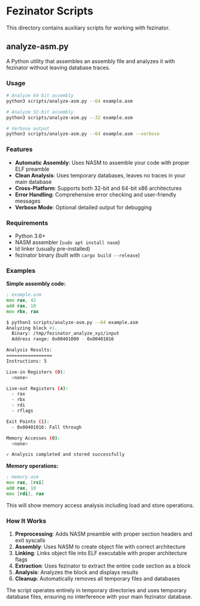 # Fezinator Scripts

This directory contains auxiliary scripts for working with fezinator.

## analyze-asm.py

A Python utility that assembles an assembly file and analyzes it with fezinator without leaving database traces.

### Usage

```bash
# Analyze 64-bit assembly
python3 scripts/analyze-asm.py --64 example.asm

# Analyze 32-bit assembly  
python3 scripts/analyze-asm.py --32 example.asm

# Verbose output
python3 scripts/analyze-asm.py --64 example.asm --verbose
```

### Features

- **Automatic Assembly**: Uses NASM to assemble your code with proper ELF preamble
- **Clean Analysis**: Uses temporary databases, leaves no traces in your main database
- **Cross-Platform**: Supports both 32-bit and 64-bit x86 architectures
- **Error Handling**: Comprehensive error checking and user-friendly messages
- **Verbose Mode**: Optional detailed output for debugging

### Requirements

- Python 3.6+
- NASM assembler (`sudo apt install nasm`)
- ld linker (usually pre-installed)
- fezinator binary (built with `cargo build --release`)

### Examples

**Simple assembly code:**
```asm
; example.asm
mov rax, 42
add rax, 10
mov rbx, rax
```

```bash
$ python3 scripts/analyze-asm.py --64 example.asm
Analyzing block #1...
  Binary: /tmp/fezinator_analyze_xyz/input
  Address range: 0x00401000 - 0x00401016

Analysis Results:
=================
Instructions: 5

Live-in Registers (0):
  <none>

Live-out Registers (4):
  - rax
  - rbx
  - rdi
  - rflags

Exit Points (1):
  - 0x00401016: Fall through

Memory Accesses (0):
  <none>

✓ Analysis completed and stored successfully
```

**Memory operations:**
```asm
; memory.asm
mov rax, [rsi]
add rax, 10
mov [rdi], rax
```

This will show memory access analysis including load and store operations.

### How It Works

1. **Preprocessing**: Adds NASM preamble with proper section headers and exit syscalls
2. **Assembly**: Uses NASM to create object file with correct architecture
3. **Linking**: Links object file into ELF executable with proper architecture flags
4. **Extraction**: Uses fezinator to extract the entire code section as a block
5. **Analysis**: Analyzes the block and displays results
6. **Cleanup**: Automatically removes all temporary files and databases

The script operates entirely in temporary directories and uses temporary database files, ensuring no interference with your main fezinator database.